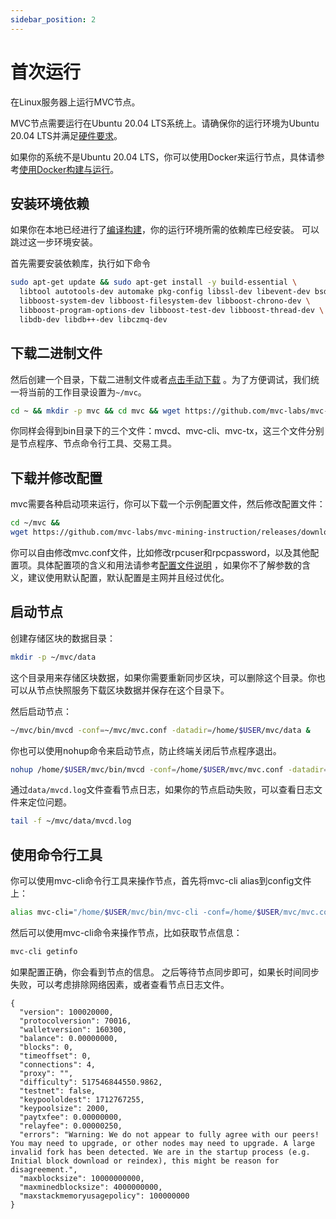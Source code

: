 ```yaml
---
sidebar_position: 2
---
```


# 首次运行

在Linux服务器上运行MVC节点。

MVC节点需要运行在Ubuntu 20.04 LTS系统上。请确保你的运行环境为Ubuntu 20.04 LTS并满足[硬件要求](hardware-requirements.md)。

如果你的系统不是Ubuntu 20.04 LTS，你可以使用Docker来运行节点，具体请参考[使用Docker构建与运行](docker-build.md)。

## 安装环境依赖

如果你在本地已经进行了[编译构建](node-compilation.md)，你的运行环境所需的依赖库已经安装。 可以跳过这一步环境安装。

首先需要安装依赖库，执行如下命令

```bash
sudo apt-get update && sudo apt-get install -y build-essential \
  libtool autotools-dev automake pkg-config libssl-dev libevent-dev bsdmainutils \
  libboost-system-dev libboost-filesystem-dev libboost-chrono-dev \
  libboost-program-options-dev libboost-test-dev libboost-thread-dev \
  libdb-dev libdb++-dev libczmq-dev
```

## 下载二进制文件

然后创建一个目录，下载二进制文件或者[点击手动下载](https://github.com/mvc-labs/mvc-mining-instruction/releases/download/v0.2.0.0/mvc.tar.gz)
。为了方便调试，我们统一将当前的工作目录设置为`~/mvc`。

```bash
cd ~ && mkdir -p mvc && cd mvc && wget https://github.com/mvc-labs/mvc-mining-instruction/releases/download/v0.2.0.0/mvc.tar.gz && tar -zxvf mvc.tar.gz && rm mvc.tar.gz*
```

你同样会得到bin目录下的三个文件：mvcd、mvc-cli、mvc-tx，这三个文件分别是节点程序、节点命令行工具、交易工具。

## 下载并修改配置

mvc需要各种启动项来运行，你可以下载一个示例配置文件，然后修改配置文件：

```bash
cd ~/mvc &&
wget https://github.com/mvc-labs/mvc-mining-instruction/releases/download/v0.2.0.0/mvc.conf
```

你可以自由修改mvc.conf文件，比如修改rpcuser和rpcpassword，以及其他配置项。具体配置项的含义和用法请参考[配置文件说明](start-up-command.md)
，如果你不了解参数的含义，建议使用默认配置，默认配置是主网并且经过优化。

## 启动节点

创建存储区块的数据目录：

```bash
mkdir -p ~/mvc/data
```

这个目录用来存储区块数据，如果你需要重新同步区块，可以删除这个目录。你也可以从节点快照服务下载区块数据并保存在这个目录下。

然后启动节点：

```bash
~/mvc/bin/mvcd -conf=~/mvc/mvc.conf -datadir=/home/$USER/mvc/data &
```

你也可以使用nohup命令来启动节点，防止终端关闭后节点程序退出。

```bash
nohup /home/$USER/mvc/bin/mvcd -conf=/home/$USER/mvc/mvc.conf -datadir=/home/$USER/mvc/data &
```

通过`data/mvcd.log`文件查看节点日志，如果你的节点启动失败，可以查看日志文件来定位问题。

```bash
tail -f ~/mvc/data/mvcd.log
```

## 使用命令行工具

你可以使用mvc-cli命令行工具来操作节点，首先将mvc-cli alias到config文件上：
```bash
alias mvc-cli="/home/$USER/mvc/bin/mvc-cli -conf=/home/$USER/mvc/mvc.conf" 
```

然后可以使用mvc-cli命令来操作节点，比如获取节点信息：

```bash
mvc-cli getinfo
```

如果配置正确，你会看到节点的信息。 之后等待节点同步即可，如果长时间同步失败，可以考虑排除网络因素，或者查看节点日志文件。

```text
{
  "version": 100020000,
  "protocolversion": 70016,
  "walletversion": 160300,
  "balance": 0.00000000,
  "blocks": 0,
  "timeoffset": 0,
  "connections": 4,
  "proxy": "",
  "difficulty": 517546844550.9862,
  "testnet": false,
  "keypoololdest": 1712767255,
  "keypoolsize": 2000,
  "paytxfee": 0.00000000,
  "relayfee": 0.00000250,
  "errors": "Warning: We do not appear to fully agree with our peers! You may need to upgrade, or other nodes may need to upgrade. A large invalid fork has been detected. We are in the startup process (e.g. Initial block download or reindex), this might be reason for disagreement.",
  "maxblocksize": 10000000000,
  "maxminedblocksize": 4000000000,
  "maxstackmemoryusagepolicy": 100000000
}
```
